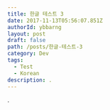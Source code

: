 ```yaml
---
title: 한글 테스트 3
date: 2017-11-13T05:56:07.851Z
authorId: ybbarng
layout: post
draft: false
path: /posts/한글-테스트-3
category: Dev
tags:
  - Test
  - Korean
description: .
---
```

.
